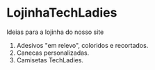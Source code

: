 # LojinhaTechLadies
Ideias para a lojinha do nosso site
1. Adesivos "em relevo", coloridos e recortados.
2. Canecas personalizadas.
3. Camisetas TechLadies.
